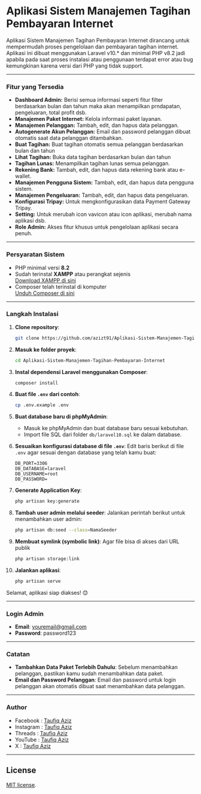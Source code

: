 # Aplikasi Sistem Manajemen Tagihan Pembayaran Internet

Aplikasi Sistem Manajemen Tagihan Pembayaran Internet dirancang untuk mempermudah proses pengelolaan dan pembayaran tagihan internet. Aplikasi ini dibuat menggunakan Laravel v10.* dan minimal PHP v8.2 jadi apabila pada saat proses instalasi atau penggunaan terdapat error atau bug kemungkinan karena versi dari PHP yang tidak support.

---

### **Fitur yang Tersedia**
- **Dashboard Admin:** Berisi semua informasi seperti fitur filter berdasarkan bulan dan tahun maka akan menampilkan prndapatan, pengeluaran, total profit dsb.
- **Manajemen Paket Internet:** Kelola informasi paket layanan.
- **Manajemen Pelanggan:** Tambah, edit, dan hapus data pelanggan.
- **Autogenerate Akun Pelanggan:** Email dan password pelanggan dibuat otomatis saat data pelanggan ditambahkan.
- **Buat Tagihan:** Buat tagihan otomatis semua pelanggan berdasarkan bulan dan tahun
- **Lihat Tagihan:** Buka data tagihan berdasarkan bulan dan tahun
- **Tagihan Lunas:** Menampilkan tagihan lunas semua pelanggan.
- **Rekening Bank:** Tambah, edit, dan hapus data rekening bank atau e-wallet.
- **Manajemen Pengguna Sistem:** Tambah, edit, dan hapus data pengguna sistem.
- **Manajemen Pengeluaran:** Tambah, edit, dan hapus data pengeluaran.
- **Konfigurasi Tripay:** Untuk mengkonfigurasikan data Payment Gateway Tripay.
- **Setting:** Untuk merubah icon vavicon atau icon aplikasi, merubah nama aplikasi dsb.
- **Role Admin:** Akses fitur khusus untuk pengelolaan aplikasi secara penuh.

---

### **Persyaratan Sistem**
- PHP minimal versi **8.2**  
- Sudah terinstal **XAMPP** atau perangkat sejenis  
  [Download XAMPP di sini](https://www.apachefriends.org/download.html)  
- Composer telah terinstal di komputer  
  [Unduh Composer di sini](https://getcomposer.org/download/)  

---

### **Langkah Instalasi**
1. **Clone repository**:
   ```bash
   git clone https://github.com/azizt91/Aplikasi-Sistem-Manajemen-Tagihan-Pembayaran-Internet.git
   ```
2. **Masuk ke folder proyek**:
   ```bash
   cd Aplikasi-Sistem-Manajemen-Tagihan-Pembayaran-Internet
   ```
3. **Instal dependensi Laravel menggunakan Composer**:
   ```bash
   composer install
   ```
4. **Buat file `.env` dari contoh**:
   ```bash
   cp .env.example .env
   ```
5. **Buat database baru di phpMyAdmin**:
   - Masuk ke phpMyAdmin dan buat database baru sesuai kebutuhan.
   - Import file SQL dari folder `db/laravel10.sql` ke dalam database.

6. **Sesuaikan konfigurasi database di file `.env`**:
   Edit baris berikut di file `.env` agar sesuai dengan database yang telah kamu buat:
   ```env
   DB_PORT=3306
   DB_DATABASE=laravel
   DB_USERNAME=root
   DB_PASSWORD=
   ```

7. **Generate Application Key**:
   ```bash
   php artisan key:generate
   ```

8. **Tambah user admin melalui seeder**:
   Jalankan perintah berikut untuk menambahkan user admin:
   ```bash
   php artisan db:seed --class=NamaSeeder
   ```

8. **Membuat symlink (symbolic link)**:
   Agar file bisa di akses dari URL publik
   ```bash
   php artisan storage:link
   ```

9. **Jalankan aplikasi**:
   ```bash
   php artisan serve
   ```

Selamat, aplikasi siap diakses! 😊  

---

### **Login Admin**
- **Email**: youremail@gmail.com  
- **Password**: password123  

---

### **Catatan**
- **Tambahkan Data Paket Terlebih Dahulu**: Sebelum menambahkan pelanggan, pastikan kamu sudah menambahkan data paket.  
- **Email dan Password Pelanggan**: Email dan password untuk login pelanggan akan otomatis dibuat saat menambahkan data pelanggan.

---

### **Author**
- Facebook : [Taufiq Aziz](https://www.facebook.com/azizt91) 
- Instagram : [Taufiq Aziz](https://www.instagram.com/azizt91) 
- Threads : [Taufiq Aziz](https://www.threads.net/@azizt91) 
- YouTube : [Taufiq Aziz](https://youtube.com/@taufiqaziz1691) 
- X : [Taufiq Aziz](https://x.com/azizt91)

---

## License
[MIT license](https://opensource.org/licenses/MIT).
